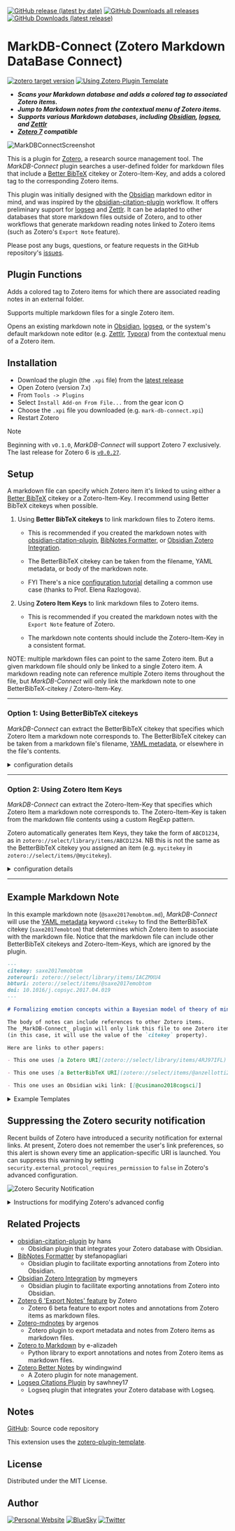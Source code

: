 [![GitHub release (latest by date)](https://img.shields.io/github/v/release/daeh/zotero-markdb-connect?style=for-the-badge)](https://github.com/daeh/zotero-markdb-connect/releases/latest) [![GitHub Downloads all releases](https://img.shields.io/github/downloads/daeh/zotero-markdb-connect/total?style=for-the-badge&color=forestgreen)](https://github.com/daeh/zotero-markdb-connect/releases/latest) [![GitHub Downloads (latest release)](https://img.shields.io/github/downloads/daeh/zotero-markdb-connect/latest/total?style=for-the-badge)](https://github.com/daeh/zotero-markdb-connect/releases/latest)

<!-- [![GitHub Downloads release (by tag)](https://img.shields.io/github/downloads/daeh/zotero-markdb-connect/v0.0.25/total?style=for-the-badge)](https://github.com/daeh/zotero-markdb-connect/releases/tag/v0.0.27) -->

<!-- [![GitHub release (with filter)](https://img.shields.io/github/v/release/daeh/zotero-markdb-connect?style=for-the-badge&filter=*v0.1.1*)](https://github.com/daeh/zotero-markdb-connect/releases/tag/v0.1.1) [![GitHub all releases](https://img.shields.io/github/downloads/daeh/zotero-markdb-connect/total?style=for-the-badge&color=forestgreen)](https://github.com/daeh/zotero-markdb-connect/releases/tag/v0.1.1) -->

<!-- [![GitHub release (latest by SemVer including pre-releases)](https://img.shields.io/github/downloads-pre/daeh/zotero-markdb-connect/latest/total?style=for-the-badge&label=downloads@prerelease)](https://github.com/daeh/zotero-markdb-connect/releases/tag/v0.1.1) [![GitHub release (by tag)](https://img.shields.io/github/downloads/daeh/zotero-markdb-connect/v0.0.25/total?style=for-the-badge)](https://github.com/daeh/zotero-markdb-connect/releases/tag/v0.0.27) -->

<!-- [![GitHub release (latest by date)](https://img.shields.io/github/v/release/daeh/zotero-markdb-connect?style=for-the-badge)](https://github.com/daeh/zotero-markdb-connect/releases/latest) [![GitHub all releases](https://img.shields.io/github/downloads/daeh/zotero-markdb-connect/total?style=for-the-badge&color=forestgreen)](https://github.com/daeh/zotero-markdb-connect/releases/latest) -->

# MarkDB-Connect (Zotero Markdown DataBase Connect)

[![zotero target version](https://img.shields.io/badge/Zotero-7-green?style=flat-square&logo=zotero&logoColor=CC2936)](https://www.zotero.org) [![Using Zotero Plugin Template](https://img.shields.io/badge/Using-Zotero%20Plugin%20Template-blue?style=flat-square&logo=github)](https://github.com/windingwind/zotero-plugin-template)

- **_Scans your Markdown database and adds a colored tag to associated Zotero items._**
- **_Jump to Markdown notes from the contextual menu of Zotero items._**
- **_Supports various Markdown databases, including [Obsidian](https://obsidian.md), [logseq](https://logseq.com), and [Zettlr](https://www.zettlr.com)_**
- **_[Zotero 7](https://www.zotero.org/support/beta_builds) compatible_**

![MarkDBConnectScreenshot](./docs/assets/readme/MarkDBConnectScreenshot.png)

This is a plugin for [Zotero](https://www.zotero.org), a research source management tool. The _MarkDB-Connect_ plugin searches a user-defined folder for markdown files that include a [Better BibTeX](https://retorque.re/zotero-better-bibtex/) citekey or Zotero-Item-Key, and adds a colored tag to the corresponding Zotero items.

This plugin was initially designed with the [Obsidian](https://obsidian.md) markdown editor in mind, and was inspired by the [obsidian-citation-plugin](https://github.com/hans/obsidian-citation-plugin) workflow. It offers preliminary support for [logseq](https://logseq.com) and [Zettlr](https://www.zettlr.com). It can be adapted to other databases that store markdown files outside of Zotero, and to other workflows that generate markdown reading notes linked to Zotero items (such as Zotero's `Export Note` feature).

Please post any bugs, questions, or feature requests in the GitHub repository's [issues](https://github.com/daeh/zotero-markdb-connect/issues?q=is%3Aissue+is%3Aopen+sort%3Aupdated-desc).

## Plugin Functions

Adds a colored tag to Zotero items for which there are associated reading notes in an external folder.

Supports multiple markdown files for a single Zotero item.

Opens an existing markdown note in [Obsidian](https://obsidian.md), [logseq](https://logseq.com), or the system's default markdown note editor (e.g. [Zettlr](https://www.zettlr.com), [Typora](https://typora.io)) from the contextual menu of a Zotero item.

## Installation

- Download the plugin (the `.xpi` file) from the [latest release](https://github.com/daeh/zotero-markdb-connect/releases/latest)
- Open Zotero (version 7.x)
- From `Tools -> Plugins`
- Select `Install Add-on From File...` from the gear icon ⛭
- Choose the `.xpi` file you downloaded (e.g. `mark-db-connect.xpi`)
- Restart Zotero

> [!NOTE]
> Beginning with `v0.1.0`, _MarkDB-Connect_ will support Zotero 7 exclusively. The last release for Zotero 6 is [`v0.0.27`](https://github.com/daeh/zotero-markdb-connect/releases/tag/v0.0.27).

## Setup

A markdown file can specify which Zotero item it's linked to using either a [Better BibTeX](https://retorque.re/zotero-better-bibtex/) citekey or a Zotero-Item-Key. I recommend using Better BibTeX citekeys when possible.

1. Using **Better BibTeX citekeys** to link markdown files to Zotero items.

   - This is recommended if you created the markdown notes with [obsidian-citation-plugin](https://github.com/hans/obsidian-citation-plugin), [BibNotes Formatter](https://github.com/stefanopagliari/bibnotes), or [Obsidian Zotero Integration](https://github.com/mgmeyers/obsidian-zotero-integration).

   - The BetterBibTeX citekey can be taken from the filename, YAML metadata, or body of the markdown note.

   - FYI There's a nice [configuration tutorial](https://publish.obsidian.md/history-notes/Option+-+Link+from+a+Zotero+item+back+to+related+notes+in+Obsidian) detailing a common use case (thanks to Prof. Elena Razlogova).

2. Using **Zotero Item Keys** to link markdown files to Zotero items.

   - This is recommended if you created the markdown notes with the `Export Note` feature of Zotero.

   - The markdown note contents should include the Zotero-Item-Key in a consistent format.

NOTE: multiple markdown files can point to the same Zotero item. But a given markdown file should only be linked to a single Zotero item. A markdown reading note can reference multiple Zotero items throughout the file, but _MarkDB-Connect_ will only link the markdown note to one BetterBibTeX-citekey / Zotero-Item-Key.

---

### Option 1: Using BetterBibTeX citekeys

_MarkDB-Connect_ can extract the BetterBibTeX citekey that specifies which Zotero Item a markdown note corresponds to. The BetterBibTeX citekey can be taken from a markdown file's filename, [YAML metadata](https://help.obsidian.md/Advanced+topics/YAML+front+matter), or elsewhere in the file's contents.

<details>

<summary>configuration details</summary>

- In Zotero's Settings, click the `MarkDB-Connect` preference pane.

  - Specify the location of the folder that contains your markdown reading notes (e.g. `/Users/me/Documents/ObsVault/ReadingNotes/`). The _MarkDB-Connect_ plugin will recursively search this path for markdown files.

  - By default, _MarkDB-Connect_ expects that the filenames of your markdown reading note files begin with `@mycitekey` but can include extra information after it (e.g. a reading note with the BetterBibTeX citekey `shepard1987science` could have the filename `@shepard1987science.md` or `@shepard1987science Toward a universal law of generalization for psychological science.md`).

    - If your BetterBibTeX citekeys contain certain special characters (e.g. `:`, `/`), you will need to extract the citekeys from the markdown file's contents rather than its filename.

  - If the default does not match your use case, you can specify how to extract BetterBibTeX citekeys.

    - **A. filename** - Select `Custom File Filter` and define a RegExp with a single capturing group.

      - E.g. the default is `^@(\S+).*\.md$`, which looks for files beginning with `@` and uses the first word as the BetterBibTeX citekey.

    - **B. metadata** - Select `BetterBibTeX citekey - taken from YAML metadata` and specify a keyword from the notes' YAML frontmatter (here's an [example](#example-markdown-note)).

      - For info on metadata syntax, see [YAML front matter](https://help.obsidian.md/Advanced+topics/YAML+front+matter).

    - **C. contents** - Select `BetterBibTeX citekey - captured with custom RegExp` and define a RegExp with a single capturing group to return exactly 1 match per file.

- Run the synchronization function from `Tools -> MarkDB-Connect Sync Tags`.

  - This will add a tag (`ObsCite`) to every Zotero item for which there exists a reading note in the external folder you specified.

- In the `Tags` plane of Zotero, right-click on the `ObsCite` tag and assign it a color, which will mark the tagged items in the preview plane of Zotero. (In the screenshot above, Zotero items associated with reading notes are marked with a 🟦 blue tag.)

</details>

---

### Option 2: Using Zotero Item Keys

_MarkDB-Connect_ can extract the Zotero-Item-Key that specifies which Zotero Item a markdown note corresponds to. The Zotero-Item-Key is taken from the markdown file contents using a custom RegExp pattern.

Zotero automatically generates Item Keys, they take the form of `ABCD1234`, as in `zotero://select/library/items/ABCD1234`. NB this is not the same as the BetterBibTeX citekey you assigned an item (e.g. `mycitekey` in `zotero://select/items/@mycitekey`).

<details>

<summary>configuration details</summary>

- In Zotero's Settings, click the `MarkDB-Connect` preference pane.

  - Specify the location of the folder that contains your markdown reading notes (e.g. `/Users/me/Documents/ObsVault/ReadingNotes/`). The _MarkDB-Connect_ plugin will recursively search this path for markdown files.

    - The default behavior is to search for markdown files beginning with `@`.

    - Alternatively, you can define a custom RegExp pattern to match your reading note files.

  - Select the `Match Markdown Files to Zotero Items Using:` `Zotero-Item-Key - captured with custom RegExp` option.

  - Specify a RegExp pattern to extract the Zotero-Item-Key from the markdown contents.

    E.g. if your note has the line

    `- local:: [local zotero](zotero://select/library/items/GZ9DQ2AM)`

    you could extract the Zotero key (`GZ9DQ2AM`) using this RegExp pattern:

    `^- local::.+\/items\/(\w+)\)`

- Run the synchronization function from `Tools -> MarkDB-Connect Sync Tags`.

  - This will add a tag (`ObsCite`) to every Zotero item for which there exists a reading note in the external folder you specified.

- In the `Tags` plane of Zotero, right-click on the `ObsCite` tag and assign it a color, which will mark the tagged items in the preview plane of Zotero. (In the screenshot above, Zotero items associated with reading notes are marked with a 🟦 blue tag.)

</details>

---

## Example Markdown Note

In this example markdown note (`@saxe2017emobtom.md`), _MarkDB-Connect_ will use the [YAML metadata](https://help.obsidian.md/Advanced+topics/YAML+front+matter) keyword `citekey` to find the BetterBibTeX citekey (`saxe2017emobtom`) that determines which Zotero item to associate with the markdown file. Notice that the markdown file can include other BetterBibTeX citekeys and Zotero-Item-Keys, which are ignored by the plugin.

```markdown
---
citekey: saxe2017emobtom
zoterouri: zotero://select/library/items/IACZMXU4
bbturi: zotero://select/items/@saxe2017emobtom
doi: 10.1016/j.copsyc.2017.04.019
---

# Formalizing emotion concepts within a Bayesian model of theory of mind

The body of notes can include references to other Zotero items. 
The _MarkDB-Connect_ plugin will only link this file to one Zotero item 
(in this case, it will use the value of the `citekey` property).

Here are links to other papers:

- This one uses [a Zotero URI](zotero://select/library/items/4RJ97IFL)

- This one uses [a BetterBibTeX URI](zotero://select/items/@anzellotti2021opaque)

- This one uses an Obsidian wiki link: [[@cusimano2018cogsci]]
```

<details>

<summary>Example Templates</summary>

Below are example templates for common Obsidian plugins

#### Template for [obsidian-citation-plugin](https://github.com/hans/obsidian-citation-plugin)

```md
---
citekey: "{{citekey}}"
title: "{{title}}"
year: {{year}}
authors: [{{authorString}}]
{{#if containerTitle~}} publication: "{{containerTitle}}" {{~else~}} {{~/if}}
{{#if DOI~}} doi: "{{DOI}}" {{~else~}} {{~/if}}
aliases: ["@{{citekey}}", "@{{citekey}} {{title}}"]
tags: 
 - readingNote
---
# @{{citekey}}

**{{title}}**
{{authorString}}
{{#if year~}} ({{year}}) {{~else~}} {{~/if}} {{~#if containerTitle}} {{containerTitle~}} {{~else~}} {{~/if}}
[Open in Zotero]({{zoteroSelectURI}})
```

#### Template for ZotLit

Make a file (e.g. `zotlit-properties.eta.md`) with the following contents, and point to that file in ZotLit settings: `Template` > `Note Properties`.

```eta
citekey: "<%= it.citekey %>"
title: "<%= it.title %>"
<% if (it.date) { %>year: <%= it.date %><% } %>
authors: [<%= it.authors.map(v => v.firstName v.lastName) %>]
<% if (it.publicationTitle) { %>publication: "<%= it.publicationTitle %>"<% } %>
<% if (it.DOI) { %>doi: "<%= it.DOI %>"<% } %>
aliases: ["@<%= it.citekey %>", "@<%= it.citekey %> <%= it.title %>"]
tags:
 - readingNote
```

</details>

## Suppressing the Zotero security notification

Recent builds of Zotero have introduced a security notification for external links. At present, Zotero does not remember the user's link preferences, so this alert is shown every time an application-specific URI is launched. You can suppress this warning by setting `security.external_protocol_requires_permission` to `false` in Zotero's advanced configuration.

![Zotero Security Notification](./docs/assets/readme/ExternalLinkNotificationScreenshot.png)

<details>

<summary>Instructions for modifying Zotero's advanced config</summary>

1. Open Zotero Settings
2. Click the "Advanced" tab
3. Click the "Config Editor" button
4. Click the "Accept Risk and Continue" button
5. Search for `security.external_protocol_requires_permission`
6. Double click the `security.external_protocol_requires_permission` item to toggle its value to `false`

</details>

## Related Projects

- [obsidian-citation-plugin](https://github.com/hans/obsidian-citation-plugin) by hans
  - Obsidian plugin that integrates your Zotero database with Obsidian.
- [BibNotes Formatter](https://github.com/stefanopagliari/bibnotes) by stefanopagliari
  - Obsidian plugin to facilitate exporting annotations from Zotero into Obsidian.
- [Obsidian Zotero Integration](https://github.com/mgmeyers/obsidian-zotero-integration) by mgmeyers
  - Obsidian plugin to facilitate exporting annotations from Zotero into Obsidian.
- [Zotero 6 'Export Notes' feature](https://forums.zotero.org/discussion/93521/available-for-beta-testing-markdown-export-of-notes/p1) by Zotero
  - Zotero 6 beta feature to export notes and annotations from Zotero items as markdown files.
- [Zotero-mdnotes](https://argentinaos.com/zotero-mdnotes/) by argenos
  - Zotero plugin to export metadata and notes from Zotero items as markdown files.
- [Zotero to Markdown](https://github.com/e-alizadeh/Zotero2md) by e-alizadeh
  - Python library to export annotations and notes from Zotero items as markdown files.
- [Zotero Better Notes](https://github.com/windingwind/zotero-better-notes) by windingwind
  - A Zotero plugin for note management.
- [Logseq Citations Plugin](https://github.com/sawhney17/logseq-citation-manager) by sawhney17
  - Logseq plugin that integrates your Zotero database with Logseq.

## Notes

[GitHub](https://github.com/daeh/zotero-markdb-connect): Source code repository

This extension uses the [zotero-plugin-template](https://github.com/windingwind/zotero-plugin-template).

## License

Distributed under the MIT License.

## Author

[![Personal Website](https://img.shields.io/badge/personal%20website-daeh.info-orange?style=for-the-badge)](https://daeh.info) [![BlueSky](https://img.shields.io/badge/bsky-@dae.bsky.social-skyblue?style=for-the-badge&logo=bluesky)](https://bsky.app/profile/dae.bsky.social) [![Twitter](https://img.shields.io/badge/twitter-@DaeHoulihan-white?style=for-the-badge&logo=x)](https://x.com/DaeHoulihan)
